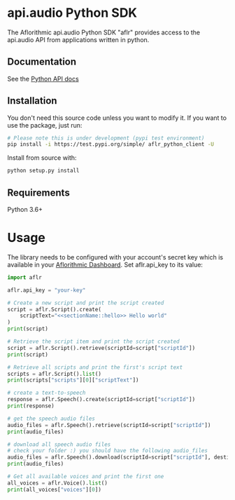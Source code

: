 # api.audio Python SDK

The Aflorithmic api.audio Python SDK "aflr" provides access to the api.audio API from applications written in python.

## Documentation

See the [Python API docs](https://docs.api.audio/reference)

## Installation

You don't need this source code unless you want to modify it. If you want to use the package, just run:

```sh
# Please note this is under development (pypi test environment)
pip install -i https://test.pypi.org/simple/ aflr_python_client -U
```

Install from source with:

```sh
python setup.py install
```

## Requirements

Python 3.6+

# Usage

The library needs to be configured with your account's secret key which is available in your [Aflorithmic Dashboard](http://ms-api-frontend.s3-website-eu-west-1.amazonaws.com/). Set aflr.api_key to its value:

```python
import aflr

aflr.api_key = "your-key"

# Create a new script and print the script created
script = aflr.Script().create(
    scriptText="<<sectionName::hello>> Hello world"
)
print(script)

# Retrieve the script item and print the script created
script = aflr.Script().retrieve(scriptId=script["scriptId"])
print(script)

# Retrieve all scripts and print the first's script text
scripts = aflr.Script().list()
print(scripts["scripts"][0]["scriptText"])

# create a text-to-speech
response = aflr.Speech().create(scriptId=script["scriptId"])
print(response)

# get the speech audio files
audio_files = aflr.Speech().retrieve(scriptId=script["scriptId"])
print(audio_files)

# download all speech audio files
# check your folder :) you should have the following audio_files
audio_files = aflr.Speech().download(scriptId=script["scriptId"], destination=".")
print(audio_files)

# Get all available voices and print the first one
all_voices = aflr.Voice().list()
print(all_voices["voices"][0])
```

